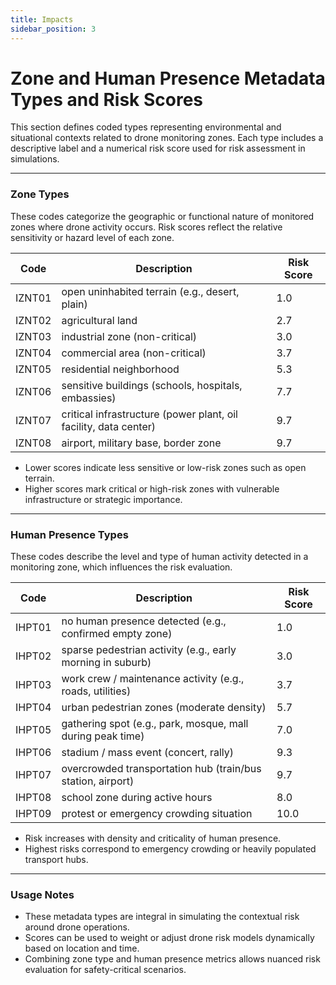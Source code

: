 ```yaml
---
title: Impacts
sidebar_position: 3
---
```


# Zone and Human Presence Metadata Types and Risk Scores

This section defines coded types representing environmental and situational contexts related to drone monitoring zones. Each type includes a descriptive label and a numerical risk score used for risk assessment in simulations.

---

### Zone Types

These codes categorize the geographic or functional nature of monitored zones where drone activity occurs. Risk scores reflect the relative sensitivity or hazard level of each zone.

| Code   | Description                                                      | Risk Score |
| ------ | ---------------------------------------------------------------- | ---------- |
| IZNT01 | open uninhabited terrain (e.g., desert, plain)                   | 1.0        |
| IZNT02 | agricultural land                                                | 2.7        |
| IZNT03 | industrial zone (non-critical)                                   | 3.0        |
| IZNT04 | commercial area (non-critical)                                   | 3.7        |
| IZNT05 | residential neighborhood                                         | 5.3        |
| IZNT06 | sensitive buildings (schools, hospitals, embassies)              | 7.7        |
| IZNT07 | critical infrastructure (power plant, oil facility, data center) | 9.7        |
| IZNT08 | airport, military base, border zone                              | 9.7        |

- Lower scores indicate less sensitive or low-risk zones such as open terrain.
- Higher scores mark critical or high-risk zones with vulnerable infrastructure or strategic importance.

---

### Human Presence Types

These codes describe the level and type of human activity detected in a monitoring zone, which influences the risk evaluation.

| Code   | Description                                                 | Risk Score |
| ------ | ----------------------------------------------------------- | ---------- |
| IHPT01 | no human presence detected (e.g., confirmed empty zone)     | 1.0        |
| IHPT02 | sparse pedestrian activity (e.g., early morning in suburb)  | 3.0        |
| IHPT03 | work crew / maintenance activity (e.g., roads, utilities)   | 3.7        |
| IHPT04 | urban pedestrian zones (moderate density)                   | 5.7        |
| IHPT05 | gathering spot (e.g., park, mosque, mall during peak time)  | 7.0        |
| IHPT06 | stadium / mass event (concert, rally)                       | 9.3        |
| IHPT07 | overcrowded transportation hub (train/bus station, airport) | 9.7        |
| IHPT08 | school zone during active hours                             | 8.0        |
| IHPT09 | protest or emergency crowding situation                     | 10.0       |

- Risk increases with density and criticality of human presence.
- Highest risks correspond to emergency crowding or heavily populated transport hubs.

---

### Usage Notes

- These metadata types are integral in simulating the contextual risk around drone operations.
- Scores can be used to weight or adjust drone risk models dynamically based on location and time.
- Combining zone type and human presence metrics allows nuanced risk evaluation for safety-critical scenarios.
